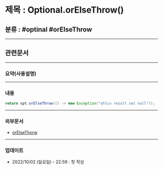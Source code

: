 # 제목 : Optional.orElseThrow()

## 분류 :  #optinal #orElseThrow 

---
## 관련문서

----
### 요약(사용설명)

---
### 내용
```Java
return opt.orElseThrow(() -> new Exception("ohlcv result set null"));
```
----
### 외부문서
- [orElseThorw](https://krksap.tistory.com/1515)

----
### 업데이트
-  2022/10/02 (일요일) - 22:59 : 첫 작성
